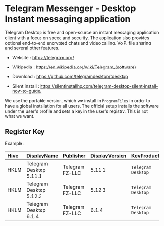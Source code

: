 # Telegram Messenger - Desktop Instant messaging application

Telegram Desktop is free and open-source an instant messaging
application client with a focus on speed and security.
The application also provides optional end-to-end encrypted chats and
video calling, VoIP, file sharing and several other features.

* Website : https://telegram.org/
* Wikipedia : https://en.wikipedia.org/wiki/Telegram_(software)

* Download : https://github.com/telegramdesktop/tdesktop
* Silent install : https://silentinstallhq.com/telegram-desktop-silent-install-how-to-guide/

We use the portable version, which we install in `ProgramFiles` in
order to have a global installation for all users. The official setup
installs the software under the user's profile and sets a key in the
user's registry. This is not what we want.


## Register Key

Example :

 | Hive | DisplayName | Publisher | DisplayVersion | KeyProduct | UninstallExe |
 |:---- |:----------- |:--------- |:-------------- |:---------- |:------------ |
 | HKLM | Telegram Desktop 5.11.1 | Telegram FZ-LLC | 5.11.1 | `Telegram Desktop` | `C:\Program Files\Telegram Desktop\uninstall.bat` |
 | HKLM | Telegram Desktop 5.12.3 | Telegram FZ-LLC | 5.12.3 | `Telegram Desktop` | `C:\Program Files\Telegram Desktop\uninstall.bat` |
 | HKLM | Telegram Desktop 6.1.4  | Telegram FZ-LLC | 6.1.4  | `Telegram Desktop` | `C:\Program Files\Telegram Desktop\uninstall.bat` |
